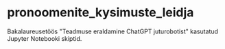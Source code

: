 # pronoomenite_kysimuste_leidja
Bakalaureusetöös "Teadmuse eraldamine ChatGPT juturobotist" kasutatud Jupyter Notebooki skiptid.
